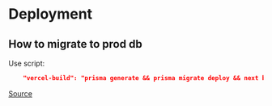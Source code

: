 # Deployment

## How to migrate to prod db

Use script:

```json
    "vercel-build": "prisma generate && prisma migrate deploy && next build"
```

[Source](https://www.prisma.io/docs/guides/deployment/deployment-guides/deploying-to-vercel#1-create-the-project-and-deploy-to-vercel)
